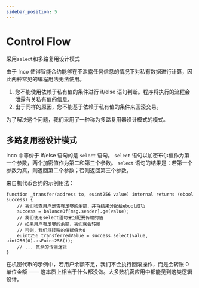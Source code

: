 ```yaml
---
sidebar_position: 5
---
```


# Control Flow
采用`select`和多路复用设计模式

由于 Inco 使得智能合约能够在不泄露任何信息的情况下对私有数据进行计算，因此两种常见的编程用法无法使用。

1. 您不能使用依赖于私有值的条件进行 if/else 语句判断。程序将执行的流程会泄露有关私有值的信息。
2. 出于同样的原因，您不能基于依赖于私有值的条件来回滚交易。

为了解决这个问题，我们采用了一种称为多路复用器设计模式的模式。

## 多路复用器设计模式
Inco 中等价于 if/else 语句的是 `select` 语句。 `select` 语句以加密布尔值作为第一个参数，两个加密值作为第二和第三个参数。 `select` 语句的结果是：若第一个参数为真，则返回第二个参数；否则返回第三个参数。

来自机代币合约的示例用法：
```solidity
function _transfer(address to, euint256 value) internal returns (ebool success) {
    // 我们检查用户是否有足够的余额，并将结果分配给ebool成功
    success = balanceOf[msg.sender].ge(value);
    // 我们使用select语句来分配要传输的值
    // 如果用户有足够的余额，我们就会转账
    // 否则，我们将转账的值赋值为0
    euint256 transferredValue = success.select(value, uint256(0).asEuint256());
    // ... 其余的传输逻辑
}
```

在机密代币的示例中，若用户余额不足，我们不会执行回滚操作，而是会转账 0 单位金额 —— 这本质上相当于什么都没做。大多数机密应用中都能见到这类逻辑设计。